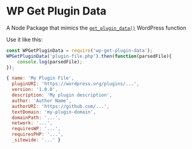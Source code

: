 # WP Get Plugin Data 
A Node Package that mimics the [`get_plugin_data()`](https://developer.wordpress.org/reference/functions/get_plugin_data/) WordPress function

Use it like this:

```js
const WPGetPluginData = require('wp-get-plugin-data');
WPGetPluginData('plugin-file.php').then(function(parsedFile){    
    console.log(parsedFile);
});
```

```js
{ name: 'My Plugin File',
  pluginURI: 'https://wordpress.org/plugins/...',
  version: '1.0.0',
  description: 'My plugin description',
  author: 'Author Name',
  authorURI: 'https://github.com/...',
  textDomain: 'my-plugin-domain',
  domainPath: '...',
  network: '...',
  requiresWP: '...',
  requiresPHP: '...',
  _sitewide: '...' }
```
